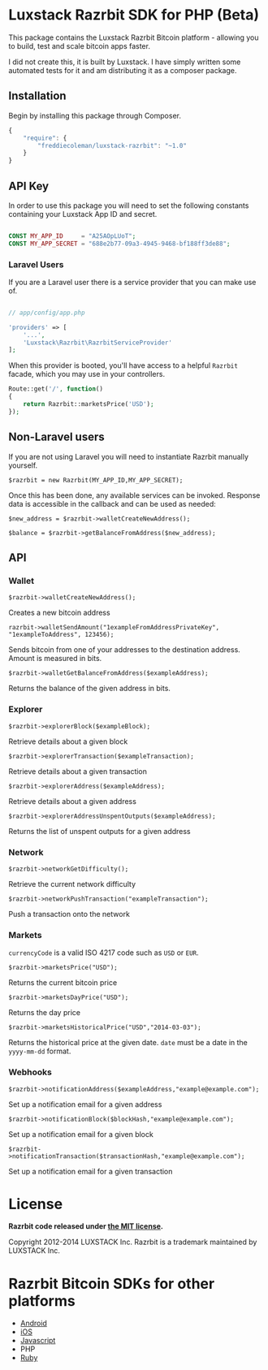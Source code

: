 # Luxstack Razrbit SDK for PHP (Beta)

This package contains the Luxstack Razrbit Bitcoin platform - allowing you to build, test and scale bitcoin apps faster.

I did not create this, it is built by Luxstack. I have simply written some automated tests for it and am distributing it as a composer package.

## Installation

Begin by installing this package through Composer.

```js
{
    "require": {
		"freddiecoleman/luxstack-razrbit": "~1.0"
	}
}
```

## API Key

In order to use this package you will need to set the following constants containing your Luxstack App ID and secret.

```php

CONST MY_APP_ID     = "A25AOpLUoT";
CONST MY_APP_SECRET = "688e2b77-09a3-4945-9468-bf188ff3de88";
```

### Laravel Users

If you are a Laravel user there is a service provider that you can make use of.

```php

// app/config/app.php

'providers' => [
    '...',
    'Luxstack\Razrbit\RazrbitServiceProvider'
];
```

When this provider is booted, you'll have access to a helpful `Razrbit` facade, which you may use in your controllers.

```php
Route::get('/', function()
{
	return Razrbit::marketsPrice('USD');
});
```

## Non-Laravel users

If you are not using Laravel you will need to instantiate Razrbit manually yourself.

```
$razrbit = new Razrbit(MY_APP_ID,MY_APP_SECRET);
```

Once this has been done, any available services can be invoked. Response data is accessible in the callback and can be used as needed:

```
$new_address = $razrbit->walletCreateNewAddress();

$balance = $razrbit->getBalanceFromAddress($new_address);
```

## API

### Wallet 

```
$razrbit->walletCreateNewAddress();
```
Creates a new bitcoin address

```
razrbit->walletSendAmount("1exampleFromAddressPrivateKey", "1exampleToAddress", 123456);
```
Sends bitcoin from one of your addresses to the destination address. Amount is measured in bits.

```
$razrbit->walletGetBalanceFromAddress($exampleAddress);
```
Returns the balance of the given address in bits.


### Explorer

```
$razrbit->explorerBlock($exampleBlock);
```
Retrieve details about a given block

```
$razrbit->explorerTransaction($exampleTransaction);
```
Retrieve details about a given transaction

```
$razrbit->explorerAddress($exampleAddress);
```
Retrieve details about a given address

```
$razrbit->explorerAddressUnspentOutputs($exampleAddress);
```
Returns the list of unspent outputs for a given address

### Network

```
$razrbit->networkGetDifficulty();
```
Retrieve the current network difficulty

```
$razrbit->networkPushTransaction("exampleTransaction");
```
Push a transaction onto the network

### Markets

```currencyCode``` is a valid ISO 4217 code such as ```USD``` or ```EUR```.

```
$razrbit->marketsPrice("USD");
```
Returns the current bitcoin price

```
$razrbit->marketsDayPrice("USD");
```
Returns the day price

```
$razrbit->marketsHistoricalPrice("USD","2014-03-03");
```
Returns the historical price at the given date. ```date``` must be a date in the ```yyyy-mm-dd``` format.

### Webhooks

```
$razrbit->notificationAddress($exampleAddress,"example@example.com");
```
Set up a notification email for a given address

```
$razrbit->notificationBlock($blockHash,"example@example.com");
```
Set up a notification email for a given block

```
$razrbit->notificationTransaction($transactionHash,"example@example.com");
```
Set up a notification email for a given transaction

# License

**Razrbit code released under [the MIT license](https://github.com/LUXSTACK/razrbit-sdk-php/blob/master/LICENSE).**

Copyright 2012-2014 LUXSTACK Inc. Razrbit is a trademark maintained by LUXSTACK Inc.

# Razrbit Bitcoin SDKs for other platforms

* [Android](https://github.com/LUXSTACK/razrbit-sdk-android)
* [iOS](https://github.com/LUXSTACK/razrbit-sdk-ios)
* [Javascript](https://github.com/LUXSTACK/razrbit-sdk-javascript)
* PHP
* [Ruby](https://github.com/LUXSTACK/razrbit-sdk-ruby)